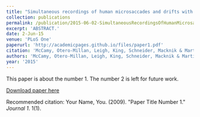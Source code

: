 ```yaml
---
title: "Simultaneous recordings of human microsaccades and drifts with a contemporary video eye tracker and the search coil technique."
collection: publications
permalink: /publication/2015-06-02-SimultaneousRecordingsOfHumanMicrosaccadesAndDriftsWithAContemp
excerpt: 'ABSTRACT.'
date: 2-Jun-15
venue: 'PLoS One'
paperurl: 'http://academicpages.github.io/files/paper1.pdf'
citation: 'McCamy, Otero-Millan, Leigh, King, Schneider, Macknik & Martinez-Conde(2020) Simultaneous recordings of human microsaccades and drifts with a contemporary video eye tracker and the search coil technique.. PLoS One. 2015 Jun 2;10(6):e0128428. '
authors: 'McCamy, Otero-Millan, Leigh, King, Schneider, Macknik & Martinez-Conde'
year: '2015'
---
```

This paper is about the number 1. The number 2 is left for future work.

[Download paper here](http://academicpages.github.io/files/paper1.pdf)

Recommended citation: Your Name, You. (2009). "Paper Title Number 1." <i>Journal 1</i>. 1(1).
